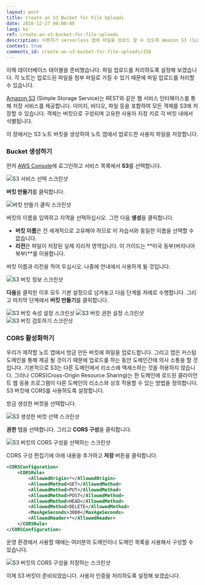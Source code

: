 ```yaml
---
layout: post
title: Create an S3 Bucket for File Uploads
date: 2016-12-27 00:00:00
lang: ko 
ref: create-an-s3-bucket-for-file-uploads
description: 사용자가 serverless 앱에 파일을 업로드 할 수 있도록 Amazon S3 (Simple Storage Service)를 사용합니다. S3를 사용하면 파일을 저장하고 버킷으로 구성 할 수 있습니다. S3 버킷을 만들고 CORS (Cross-Origin Resource Sharing)를 활성화하여 React.js 앱이 파일을 업로드 할 수 있도록 할 예정입니다.
context: true
comments_id: create-an-s3-bucket-for-file-uploads/150
---
```



이제 데이터베이스 테이블을 준비했습니다. 파일 업로드를 처리하도록 설정해 보겠습니다. 각 노트는 업로드된 파일을 첨부 파일로 가질 수 있기 때문에 파일 업로드를 처리할 수 있습니다.

[Amazon S3](https://aws.amazon.com/s3/) (Simple Storage Service)는 REST와 같은 웹 서비스 인터페이스를 통해 저장 서비스를 제공합니다. 이미지, 비디오, 파일 등을 포함하여 모든 객체를 S3에 저장할 수 있습니다. 객체는 버킷으로 구성되며 고유한 사용자 지정 키로 각 버킷 내에서 식별됩니다. 

이 장에서는 S3 노트 버킷을 생성하여 노트 앱에서 업로드한 사용자 파일을 저장합니다.

### Bucket 생성하기


먼저 [AWS Console](https://console.aws.amazon.com)에 로그인하고 서비스 목록에서 **S3**를 선택합니다.

![S3 서비스 선택 스크린샷](/assets/s3/select-s3-service.png)

**버킷 만들기**를 클릭합니다.

![버킷 만들기 클릭 스크린샷](/assets/s3/select-create-bucket.png)

버킷의 이름을 입력하고 지역을 선택하십시오. 그런 다음 **생성**을 클릭합니다.

- **버킷 이름**은 전 세계적으로 고유해야 하므로 이 자습서와 동일한 이름을 선택할 수 없습니다.
- **리전**은 파일이 저장된 실제 지리적 영역입니다. 이 가이드는 **미국 동부(버지니아 북부)**를 이용합니다. 

버킷 이름과 리전을 적어 두십시오. 나중에 안내에서 사용하게 될 것입니다.

![S3 버킷 정보 스크린샷](/assets/s3/enter-s3-bucket-info.png)

**다음**을 클릭한 이후 모두 기본 설정으로 남겨놓고 다음 단계를 차례로 수행합니다. 그리고 마지막 단계에서 **버킷 만들기**를 클릭합니다.

![S3 버킷 속성 설정 스크린샷](/assets/s3/set-s3-bucket-properties.png)
![S3 버킷 권한 설정 스크린샷](/assets/s3/set-s3-bucket-permissions.png)
![S3 버킷 검토하기 스크린샷](/assets/s3/review-s3-bucket.png)

### CORS 활성화하기

우리가 제작할 노트 앱에서 방금 만든 버킷에 파일을 업로드합니다. 그리고 앱은 커스텀 도메인을 통해 제공 될 것이기 때문에 업로드를 하는 동안 도메인간에 의사 소통을 할 것입니다. 기본적으로 S3는 다른 도메인에서 리소스에 액세스하는 것을 허용하지 않습니다. 그러나 CORS(Cross-Origin Resource Sharing)는 한 도메인에 로드된 클라이언트 웹 응용 프로그램이 다른 도메인의 리소스와 상호 작용할 수 있는 방법을 정의합니다. S3 버킷에 CORS를 사용하도록 설정합니다.

방금 생성한 버컷을 선택합니다.

![S3 생성한 버컷 선택 스크린샷](/assets/s3/select-created-s3-bucket.png)

**권한** 탭을 선택합니다. 그리고 **CORS 구성**을 클릭합니다.

![S3 버킷의 CORS 구성을 선택하는 스크린샷](/assets/s3/select-s3-bucket-cors-configuration.png)

CORS 구성 편집기에 아래 내용을 추가하고 **저장** 버튼을 클릭합니다.

``` xml
<CORSConfiguration>
	<CORSRule>
		<AllowedOrigin>*</AllowedOrigin>
		<AllowedMethod>GET</AllowedMethod>
		<AllowedMethod>PUT</AllowedMethod>
		<AllowedMethod>POST</AllowedMethod>
		<AllowedMethod>HEAD</AllowedMethod>
		<AllowedMethod>DELETE</AllowedMethod>
		<MaxAgeSeconds>3000</MaxAgeSeconds>
		<AllowedHeader>*</AllowedHeader>
	</CORSRule>
</CORSConfiguration>
```
운영 환경에서 사용할 때에는 여러분의 도메인이나 도메인 목록을 사용해서 구성할 수 있습니다.

![S3 버킷의 CORS 구성을 저장하는 스크린샷](/assets/s3/save-s3-bucket-cors-configuration.png)

이제 S3 버킷이 준비되었습니다. 사용자 인증을 처리하도록 설정해 보겠습니다.

